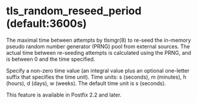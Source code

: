 # tls_random_reseed_period (default:3600s) 

 The maximal time between attempts by tlsmgr(8) to re-seed the
in-memory pseudo random number generator (PRNG) pool from external
sources.  The actual time between re-seeding attempts is calculated
using the PRNG, and is between 0 and the time specified.  

 Specify a non-zero time value (an integral value plus an optional
one-letter suffix that specifies the time unit).  Time units: s
(seconds), m (minutes), h (hours), d (days), w (weeks).
The default time unit is s (seconds).  

 This feature is available in Postfix 2.2 and later.  



